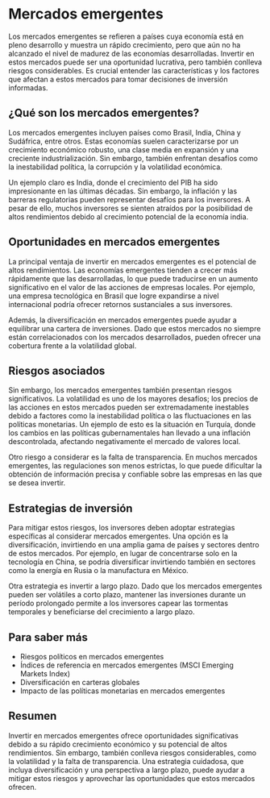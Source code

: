 # Mercados emergentes

Los mercados emergentes se refieren a países cuya economía está en pleno desarrollo y muestra un rápido crecimiento, pero que aún no ha alcanzado el nivel de madurez de las economías desarrolladas. Invertir en estos mercados puede ser una oportunidad lucrativa, pero también conlleva riesgos considerables. Es crucial entender las características y los factores que afectan a estos mercados para tomar decisiones de inversión informadas.

## ¿Qué son los mercados emergentes?

Los mercados emergentes incluyen países como Brasil, India, China y Sudáfrica, entre otros. Estas economías suelen caracterizarse por un crecimiento económico robusto, una clase media en expansión y una creciente industrialización. Sin embargo, también enfrentan desafíos como la inestabilidad política, la corrupción y la volatilidad económica.

Un ejemplo claro es India, donde el crecimiento del PIB ha sido impresionante en las últimas décadas. Sin embargo, la inflación y las barreras regulatorias pueden representar desafíos para los inversores. A pesar de ello, muchos inversores se sienten atraídos por la posibilidad de altos rendimientos debido al crecimiento potencial de la economía india.

## Oportunidades en mercados emergentes

La principal ventaja de invertir en mercados emergentes es el potencial de altos rendimientos. Las economías emergentes tienden a crecer más rápidamente que las desarrolladas, lo que puede traducirse en un aumento significativo en el valor de las acciones de empresas locales. Por ejemplo, una empresa tecnológica en Brasil que logre expandirse a nivel internacional podría ofrecer retornos sustanciales a sus inversores.

Además, la diversificación en mercados emergentes puede ayudar a equilibrar una cartera de inversiones. Dado que estos mercados no siempre están correlacionados con los mercados desarrollados, pueden ofrecer una cobertura frente a la volatilidad global.

## Riesgos asociados

Sin embargo, los mercados emergentes también presentan riesgos significativos. La volatilidad es uno de los mayores desafíos; los precios de las acciones en estos mercados pueden ser extremadamente inestables debido a factores como la inestabilidad política o las fluctuaciones en las políticas monetarias. Un ejemplo de esto es la situación en Turquía, donde los cambios en las políticas gubernamentales han llevado a una inflación descontrolada, afectando negativamente el mercado de valores local.

Otro riesgo a considerar es la falta de transparencia. En muchos mercados emergentes, las regulaciones son menos estrictas, lo que puede dificultar la obtención de información precisa y confiable sobre las empresas en las que se desea invertir.

## Estrategias de inversión

Para mitigar estos riesgos, los inversores deben adoptar estrategias específicas al considerar mercados emergentes. Una opción es la diversificación, invirtiendo en una amplia gama de países y sectores dentro de estos mercados. Por ejemplo, en lugar de concentrarse solo en la tecnología en China, se podría diversificar invirtiendo también en sectores como la energía en Rusia o la manufactura en México.

Otra estrategia es invertir a largo plazo. Dado que los mercados emergentes pueden ser volátiles a corto plazo, mantener las inversiones durante un período prolongado permite a los inversores capear las tormentas temporales y beneficiarse del crecimiento a largo plazo.

## Para saber más

- Riesgos políticos en mercados emergentes
- Índices de referencia en mercados emergentes (MSCI Emerging Markets Index)
- Diversificación en carteras globales
- Impacto de las políticas monetarias en mercados emergentes

## Resumen

Invertir en mercados emergentes ofrece oportunidades significativas debido a su rápido crecimiento económico y su potencial de altos rendimientos. Sin embargo, también conlleva riesgos considerables, como la volatilidad y la falta de transparencia. Una estrategia cuidadosa, que incluya diversificación y una perspectiva a largo plazo, puede ayudar a mitigar estos riesgos y aprovechar las oportunidades que estos mercados ofrecen.